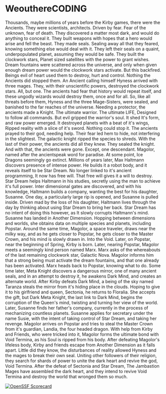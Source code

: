 # WeouthereCODING

Thousands, maybe millions of years before the Kirby games, there were the Ancients. They were scientists, architects. Driven by fear. Fear of the unknown, fear of death. They discovered a matter most dark, and would do anything to conceal it. They built weapons with hopes that a hero would arise and fell the beast. They made seals. Sealing away all that they feared, knowing something else would deal with it. They left their seals on a quaint, underpopulated planet, assuming they would be safe. They built the clockwork stars, Planet sized satellites with the power to grant wishes. Dream fountains were scattered across the universe, and only when given enough dream power would the clockwork stars activate. But this backfired. Beings evil of heart used them to destroy, hurt and control. Nothing the Ancients did stopped them. An Ancient calling himself Hyness arrived with three mages. They, with their unscientific powers, destroyed the clockwork stars. All, but one. The ancients had fear that history would repeat itself, and these ungodly wizards would destroy them, once and for all. So, like all threats before them, Hyness and the three Mage-Sisters, were sealed, and banished to the far reaches of the universe. Needing a protector, the ancients made a Knight. The ultimate warrior. The ultimate LIFE, Designed to follow all commands. But evil gripped the warrior's soul. It shed It's form, and raw power emerged. It destroyed planets with a beat of it's wings, Ripped reality with a slice of it's sword. Nothing could stop it. The ancients prayed to their god, needing help. Their fear led hem to hide, not interfering in the slightest. The galactic knight ripped the species to shreds. With the last of their power, the ancients did all they knew. They sealed the knight. And with that, the ancients were gone. Except, one descendant. Magolor, named after the ancientspeak word for paradise. At some point, Ice Dragons seemingly go extinct. Millions of years later, Max Haltmann discovers presence of intense power. He builds it a robot body, and it reveals itself to be Star Dream. No longer linked to it's ancient programming, It now has free will. That free will gives it a will to destroy. Star Dream helps Haltmann in his studies, secretly using the man to achieve it's full power. Inter dimensional gates are discovered, and with his knowledge, Haltmann builds a company, wanting the best for his daughter, Susanne. One day, a particularly large rip is opened, and Susanne is pulled inside. Driven mad by the loss of his daughter, Haltmann lives through the day by thinking about using Star Dream to bring her back. Star Dream has no intent of doing this however, as It slowly corrupts Haltmann's mind. Susanne has landed in Another Dimension. Hopping between dimensions and worlds, she obtains data on multiple species and planets, including Popstar. Around the same time, Magolor, a space traveler, draws near the milky way, and as he gets closer to Popstar, he gets closer to the Master Crown, and his mind is slowly drawn in. Into the Void. Later, on Popstar, near the beginning of Spring, Kirby is born. Later, nearing Popstar, Magolor meets a seemingly kind person named Marx. Marx asks of the whereabouts of the last remaining clockwork star, Galactic Nova. Magolor informs him that a strong being must activate the dream fountains, and that one already has been activated. Marx heads back to Popstar, knowing what to do. Some time later, Meta Knight discovers a dangerous mirror, one of many ancient seals, and in an attempt to destroy it, he awakens Dark Mind, and creates an alternate world. After Kirby defeats Dark Mind, a being of the sky named Taranza steals the mirror from it's hiding place in the clouds. Hoping to give it to his girlfriend and queen, Sectonia, he returns to Floralia. She accepts the gift, but Dark Meta Knight, the last link to Dark Mind, begins the corruption of the Queen's mind, twisting and turning her view of the world. Later, Susanne finds her father's company, currently in the process of mechanizing countless planets. Susanne applies for secretary under the name Susie, with the intent of taking control of Star Dream, and taking her revenge. Magolor arrives on Popstar and tries to steal the Master Crown from it's guardian, Landia, the four headed dragon. With help from Kirby and Friends, who were tricked into it, Magolor forms the ultimate bond with Void Termina, as his Soul is ripped from his body. After defeating Magolor's lifeless body, Kirby and friends escape from Another Dimension as it falls apart. Little did they know, the disturbances of reality allowed Hyness and the mages to break their own seal. Uniting other followers of their religion, they search for shards of power to unite the dark heart and revive the god, Void Termina. After the defeat of Sectonia and Star Dream, The Jambastion Mages have assembled the dark heart, and they intend to revive Void Termina and destroy the world that wronged them so much.

[![OpenSSF Scorecard](https://api.securityscorecards.dev/projects/github.com/Christian20134/WeouthereCODING/badge)](https://securityscorecards.dev/viewer/?uri=github.com/Christian20134/WeouthereCODING)
